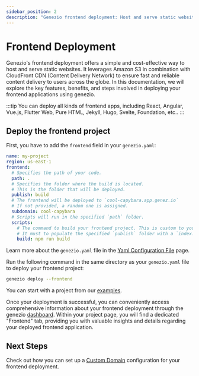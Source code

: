 ```yaml
---
sidebar_position: 2
description: "Genezio frontend deployment: Host and serve static websites using Amazon S3 and CloudFront CDN. Step-by-step guide for setup and deployment."
---
```


# Frontend Deployment

<head>
  <title>Frontend Deployment</title>
</head>

Genezio's frontend deployment offers a simple and cost-effective way to host and serve static websites. It leverages Amazon S3 in combination with CloudFront CDN (Content Delivery Network) to ensure fast and reliable content delivery to users across the globe. In this documentation, we will explore the key features, benefits, and steps involved in deploying your frontend applications using genezio.

:::tip
You can deploy all kinds of frontend apps, including React, Angular, Vue.js, Flutter Web, Pure HTML, Jekyll, Hugo, Svelte, Foundation, etc..
:::

## Deploy the frontend project

First, you have to add the `frontend` field in your `genezio.yaml`:

```yaml title="genezio.yaml" showLineNumbers
name: my-project
region: us-east-1
frontend:
  # Specifies the path of your code.
  path: .
  # Specifies the folder where the build is located.
  # This is the folder that will be deployed.
  publish: build
  # The frontend will be deployed to `cool-capybara.app.genez.io`
  # If not provided, a random one is assigned.
  subdomain: cool-capybara
  # Scripts will run in the specified `path` folder.
  scripts:
    # The command to build your frontend project. This is custom to your project.
    # It must to populate the specified `publish` folder with a `index.html` file.
    build: npm run build
```

Learn more about the `genezio.yaml` file in the [Yaml Configuration File](/docs/project-structure/genezio-configuration-file) page.

Run the following command in the same directory as your `genezio.yaml` file to deploy your frontend project:

```sh title="Terminal"
genezio deploy --frontend
```

You can start with a project from our [examples](https://github.com/genez-io/genezio-examples).

Once your deployment is successful, you can conveniently access comprehensive information about your frontend deployment through the genezio [dashboard](https://app.genez.io). Within your project page, you will find a dedicated "Frontend" tab, providing you with valuable insights and details regarding your deployed frontend application.

## Next Steps

Check out how you can set up a [Custom Domain](/docs/features/custom-domain-configuration "mention") configuration for your frontend deployment.
